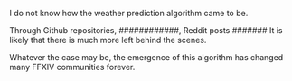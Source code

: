 I do not know how the weather prediction algorithm came to be. 

Through Github repositories, ############, Reddit posts #######
It is likely that there is much more left behind the scenes.

Whatever the case may be, the emergence of this algorithm has changed many FFXIV 
communities forever. 